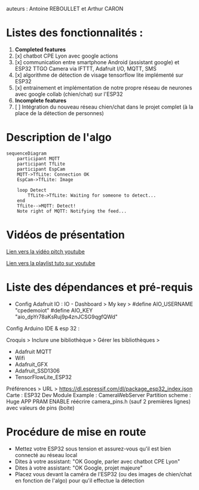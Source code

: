 auteurs : Antoine REBOULLET et Arthur CARON

# Listes des fonctionnalités :

1. **Completed features**
  1. [x] chatbot CPE Lyon avec google actions
  2. [x] communication entre smartphone Android (assistant google) et ESP32 TTGO Camera via IFTTT, Adafruit I/O, MQTT, SMS
  3. [x] algorithme de détection de visage tensorflow lite implémenté sur ESP32
  4. [x] entrainement et implémentation de notre propre réseau de neurones avec google collab (chien/chat) sur l'ESP32
4. **Incomplete features**
  1. [ ] Intégration du nouveau réseau chien/chat dans le projet complet (à la place de la détection de personnes)


# Description de l'algo

```mermaid
sequenceDiagram
    participant MQTT
    participant TfLite
    participant EspCam
    MQTT->TfLite: Connection OK
    EspCam->TfLite: Image

    loop Detect
        TfLite->TfLite: Waiting for someone to detect...
    end
    TfLite-->MQTT: Detect!
    Note right of MQTT: Notifying the feed...
```

# Vidéos de présentation

[Lien vers la vidéo pitch youtube](https://youtu.be/RfW1v6fOTm0)

[Lien vers la playlist tuto sur youtube](https://www.youtube.com/watch?v=tZROr2DXRhs&list=PLtyfMlqaig19DtzgwDwA6et28mcuCLIC2)

# Liste des dépendances et pré-requis

- Config Adafruit IO :
IO - Dashboard > My key > 
#define AIO_USERNAME  "cpedemoiot"
#define AIO_KEY       "aio_dpYr78aKsRuj9p4znJCSG9qgfQWd"

Config Arduino IDE & esp 32 :

Croquis > Inclure une bibliothèque > Gérer les bibliothèques > 
- Adafruit MQTT
- Wifi
- Adafruit_GFX
- Adafruit_SSD1306
- TensorFlowLite_ESP32

Préférences > URL > https://dl.espressif.com/dl/package_esp32_index.json
Carte : ESP32 Dev Module
Example : CameraWebServer
Partition scheme : Huge APP
PRAM ENABLE
réécrire camera_pins.h (sauf 2 premières lignes) avec valeurs de pins (boite)


# Procédure de mise en route

- Mettez votre ESP32 sous tension et assurez-vous qu'il est bien connecté au réseau local
- Dites à votre assistant: "OK Google, parler avec chatbot CPE Lyon"
- Dites à votre assistant: "OK Google, projet majeure"
- Placez vous devant la caméra de l'ESP32 (ou des images de chien/chat en fonction de l'algo) pour qu'il effectue la détection 
